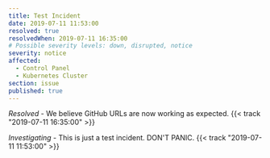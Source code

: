 ```yaml
---
title: Test Incident
date: 2019-07-11 11:53:00
resolved: true
resolvedWhen: 2019-07-11 16:35:00
# Possible severity levels: down, disrupted, notice
severity: notice
affected:
  - Control Panel
  - Kubernetes Cluster
section: issue
published: true
---
```


*Resolved* -
We believe GitHub URLs are now working as expected. {{< track "2019-07-11 16:35:00" >}}

<!-- *Monitoring* - We believe the connectivity issues are being caused by an isolated ISP issue. We've had reports that swapping to Google DNS servers (see here; https://developers.google.com/speed/public-dns/docs/using) resolves the problem for users. {{< track "2018-05-25 04:40:00" >}} -->

*Investigating* - This is just a test incident. DON'T PANIC. {{< track "2019-07-11 11:53:00" >}}
